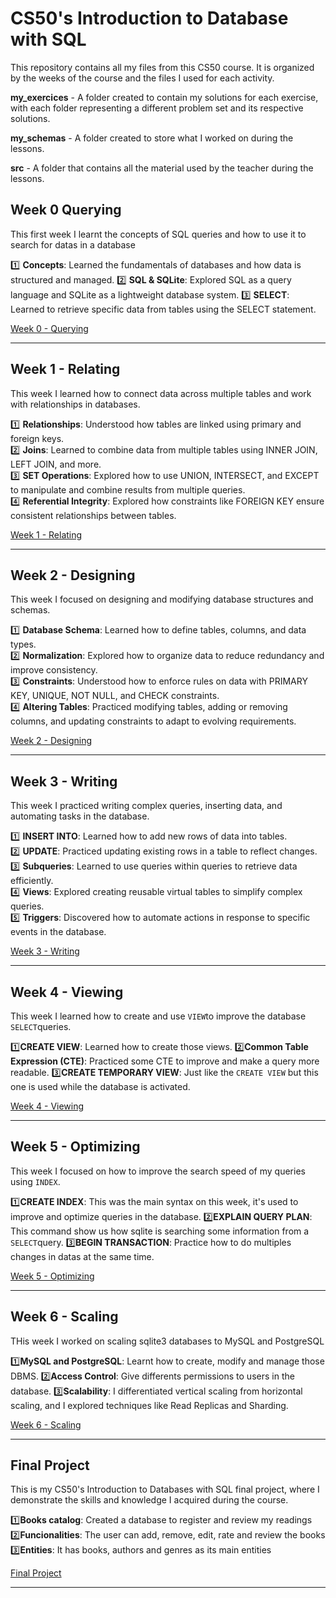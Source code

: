 # CS50's Introduction to Database with SQL

This repository contains all my files from this CS50 course.
It is organized by the weeks of the course and the files I used for each activity.

 **my_exercices** - A folder created to contain my solutions for each exercise, with each folder representing a different problem set and its respective solutions.
 
 **my_schemas** - A folder created to store what I worked on during the lessons.
 
 **src** - A folder that contains all the material used by the teacher during the lessons.


## Week 0 Querying
This first week I learnt the concepts of SQL queries and how to use it to search for datas in a database

1️⃣ **Concepts**: Learned the fundamentals of databases and how data is structured and managed.
2️⃣ **SQL & SQLite**: Explored SQL as a query language and SQLite as a lightweight database system.
3️⃣ **SELECT**: Learned to retrieve specific data from tables using the SELECT statement.

[Week 0 - Querying](https://github.com/Calixtoyago/CS50-Introduction-to-Database-with-SQL/tree/main/Week%200%20Querying)

---

## Week 1 - Relating  
This week I learned how to connect data across multiple tables and work with relationships in databases.  

1️⃣ **Relationships**: Understood how tables are linked using primary and foreign keys.  
2️⃣ **Joins**: Learned to combine data from multiple tables using INNER JOIN, LEFT JOIN, and more.  
3️⃣ **SET Operations**: Explored how to use UNION, INTERSECT, and EXCEPT to manipulate and combine results from multiple queries.  
4️⃣ **Referential Integrity**: Explored how constraints like FOREIGN KEY ensure consistent relationships between tables.  

[Week 1 - Relating](https://github.com/Calixtoyago/CS50-Introduction-to-Database-with-SQL/tree/main/Week%201%20Relating)

---

## Week 2 - Designing  
This week I focused on designing and modifying database structures and schemas.  

1️⃣ **Database Schema**: Learned how to define tables, columns, and data types.  
2️⃣ **Normalization**: Explored how to organize data to reduce redundancy and improve consistency.  
3️⃣ **Constraints**: Understood how to enforce rules on data with PRIMARY KEY, UNIQUE, NOT NULL, and CHECK constraints.  
4️⃣ **Altering Tables**: Practiced modifying tables, adding or removing columns, and updating constraints to adapt to evolving requirements.  

[Week 2 - Designing](https://github.com/Calixtoyago/CS50-Introduction-to-Database-with-SQL/tree/main/Week%202%20Designing)

---

## Week 3 - Writing  
This week I practiced writing complex queries, inserting data, and automating tasks in the database.  

1️⃣ **INSERT INTO**: Learned how to add new rows of data into tables.  
2️⃣ **UPDATE**: Practiced updating existing rows in a table to reflect changes.  
3️⃣ **Subqueries**: Learned to use queries within queries to retrieve data efficiently.  
4️⃣ **Views**: Explored creating reusable virtual tables to simplify complex queries.  
5️⃣ **Triggers**: Discovered how to automate actions in response to specific events in the database.  

[Week 3 - Writing](https://github.com/Calixtoyago/CS50-Introduction-to-Database-with-SQL/tree/main/Week%203%20Writing)

---

## Week 4 - Viewing
This week I learned how to create and use `VIEW`to improve the database `SELECT`queries.

1️⃣**CREATE VIEW**: Learned how to create those views.
2️⃣**Common Table Expression (CTE)**: Practiced some CTE to improve and make a query more readable.
3️⃣**CREATE TEMPORARY VIEW**: Just like the `CREATE VIEW` but this one is used while the database is activated.

[Week 4 - Viewing](https://github.com/Calixtoyago/CS50-Introduction-to-Database-with-SQL/tree/main/Week%204%20Viewing)

---

## Week 5 - Optimizing
This week I focused on how to improve the search speed of my queries using `INDEX`.

1️⃣**CREATE INDEX**: This was the main syntax on this week, it's used to improve and optimize queries in the database.
2️⃣**EXPLAIN QUERY PLAN**: This command show us how sqlite is searching some information from a `SELECT`query.
3️⃣**BEGIN TRANSACTION**: Practice how to do multiples changes in datas at the same time.

[Week 5 - Optimizing](https://github.com/Calixtoyago/CS50-Introduction-to-Database-with-SQL/tree/main/Week%205%20Optimizing)

---

## Week 6 - Scaling
THis week I worked on scaling sqlite3 databases to MySQL and PostgreSQL

1️⃣**MySQL and PostgreSQL**: Learnt how to create, modify and manage those DBMS.
2️⃣**Access Control**: Give differents permissions to users in the database.
3️⃣**Scalability**: I differentiated vertical scaling from horizontal scaling, and I explored techniques like Read Replicas and Sharding.

[Week 6 - Scaling](https://github.com/Calixtoyago/CS50-Introduction-to-Database-with-SQL/tree/main/Week_6_Scaling)

---

## Final Project
This is my CS50's Introduction to Databases with SQL final project, where I demonstrate the skills and knowledge I acquired during the course.

1️⃣**Books catalog**: Created a database to register and review my readings
2️⃣**Funcionalities**: The user can add, remove, edit, rate and review the books
3️⃣**Entities**: It has books, authors and genres as its main entities

[Final Project](https://github.com/Calixtoyago/CS50-Introduction-to-Database-with-SQL/tree/main/Final_Project)

---